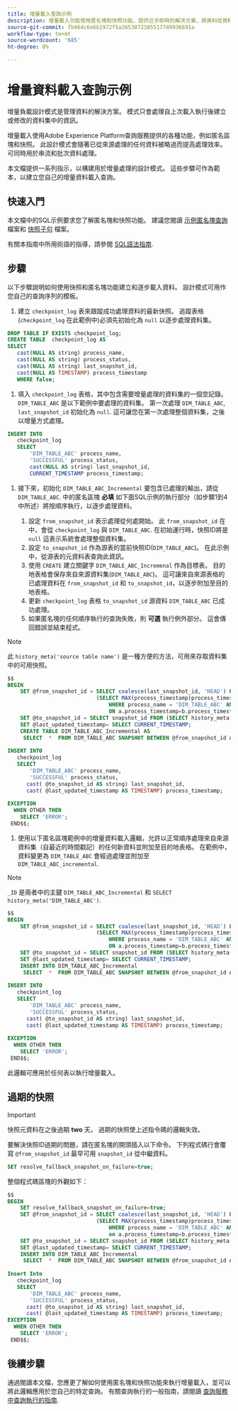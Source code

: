 ```yaml
---
title: 增量載入查詢示例
description: 增量載入功能使用匿名塊和快照功能，提供近乎即時的解決方案，將資料從資料湖移動到資料倉庫，同時忽略匹配的資料。
source-git-commit: fb464c6e6b1972f5a2653872385517749936691a
workflow-type: tm+mt
source-wordcount: '685'
ht-degree: 0%

---
```


# 增量資料載入查詢示例

增量負載設計模式是管理資料的解決方案。 模式只會處理自上次載入執行後建立或修改的資料集中的資訊。

增量載入使用Adobe Experience Platform查詢服務提供的各種功能，例如匿名區塊和快照。 此設計模式會隨著已從來源處理的任何資料被略過而提高處理效率。 可同時用於串流和批次資料處理。

本文檔提供一系列指示，以構建用於增量處理的設計模式。 這些步驟可作為範本，以建立您自己的增量資料載入查詢。

## 快速入門

本文檔中的SQL示例要求您了解匿名塊和快照功能。 建議您閱讀 [示例匿名塊查詢](./anonymous-block.md) 檔案和 [快照子句](../sql/syntax.md#snapshot-clause) 檔案。

有關本指南中所用術語的指導，請參閱 [SQL語法指南](../sql/syntax.md).

## 步驟

以下步驟說明如何使用快照和匿名塊功能建立和逐步載入資料。 設計模式可用作您自己的查詢序列的模板。

1. 建立 `checkpoint_log` 表來跟蹤成功處理資料的最新快照。 追蹤表格(`checkpoint_log` 在此範例中)必須先初始化為 `null` 以逐步處理資料集。

```SQL
DROP TABLE IF EXISTS checkpoint_log;
CREATE TABLE  checkpoint_log AS
SELECT
   cast(NULL AS string) process_name,
   cast(NULL AS string) process_status,
   cast(NULL AS string) last_snapshot_id,
   cast(NULL AS TIMESTAMP) process_timestamp
   WHERE false;
```

1. 填入 `checkpoint_log` 表格，其中包含需要增量處理的資料集的一個空記錄。 `DIM_TABLE_ABC` 是以下範例中要處理的資料集。 第一次處理 `DIM_TABLE_ABC`, `last_snapshot_id` 初始化為 `null`. 這可讓您在第一次處理整個資料集，之後以增量方式處理。

```SQL
INSERT INTO
   checkpoint_log
   SELECT
       'DIM_TABLE_ABC' process_name,
       'SUCCESSFUL' process_status,
       cast(NULL AS string) last_snapshot_id,
       CURRENT_TIMESTAMP process_timestamp;
```

1. 接下來，初始化 `DIM_TABLE_ABC_Incremental` 要包含已處理的輸出，請從 `DIM_TABLE_ABC`. 中的匿名區塊 **必填** 如下面SQL示例的執行部分（如步驟1到4中所述）將按順序執行，以逐步處理資料。

   1. 設定 `from_snapshot_id` 表示處理從何處開始。 此 `from_snapshot_id` 在中，會從 `checkpoint_log` 與 `DIM_TABLE_ABC`. 在初始運行時，快照ID將是 `null` 這表示系統會處理整個資料集。
   2. 設定 `to_snapshot_id` 作為源表的當前快照ID(`DIM_TABLE_ABC`)。 在此示例中，從源表的元資料表查詢此資訊。
   3. 使用 `CREATE` 建立關鍵字 `DIM_TABLE_ABC_Incremenal` 作為目標表。 目的地表格會保存來自來源資料集(`DIM_TABLE_ABC`)。 這可讓來自來源表格的已處理資料在 `from_snapshot_id` 和 `to_snapshot_id`，以逐步附加至目的地表格。
   4. 更新 `checkpoint_log` 表格 `to_snapshot_id` 源資料 `DIM_TABLE_ABC` 已成功處理。
   5. 如果匿名塊的任何順序執行的查詢失敗，則 **可選** 執行例外部分。 這會傳回錯誤並結束程式。

>[!NOTE]
>
>此 `history_meta('source table name')` 是一種方便的方法，可用來存取資料集中的可用快照。

```SQL
$$
BEGIN
    SET @from_snapshot_id = SELECT coalesce(last_snapshot_id, 'HEAD') FROM checkpoint_log a JOIN
                            (SELECT MAX(process_timestamp)process_timestamp FROM checkpoint_log
                                WHERE process_name = 'DIM_TABLE_ABC' AND process_status = 'SUCCESSFUL' )b
                                ON a.process_timestamp=b.process_timestamp;
    SET @to_snapshot_id = SELECT snapshot_id FROM (SELECT history_meta('DIM_TABLE_ABC')) WHERE  is_current = true;
    SET @last_updated_timestamp= SELECT CURRENT_TIMESTAMP;
    CREATE TABLE DIM_TABLE_ABC_Incremental AS
     SELECT  *  FROM DIM_TABLE_ABC SNAPSHOT BETWEEN @from_snapshot_id AND @to_snapshot_id ;
 
INSERT INTO
   checkpoint_log
   SELECT
       'DIM_TABLE_ABC' process_name,
       'SUCCESSFUL' process_status,
      cast( @to_snapshot_id AS string) last_snapshot_id,
      cast( @last_updated_timestamp AS TIMESTAMP) process_timestamp;
 
EXCEPTION
  WHEN OTHER THEN
    SELECT 'ERROR';
 END$$;
```

1. 使用以下匿名區塊範例中的增量資料載入邏輯，允許以正常順序處理來自來源資料集（自最近的時間戳記）的任何新資料並附加至目的地表格。 在範例中，資料變更為 `DIM_TABLE_ABC` 會經過處理並附加至 `DIM_TABLE_ABC_incremental`.

>[!NOTE]
>
> `_ID` 是兩者中的主鍵 `DIM_TABLE_ABC_Incremental` 和 `SELECT history_meta('DIM_TABLE_ABC')`.

```SQL
$$
BEGIN
    SET @from_snapshot_id = SELECT coalesce(last_snapshot_id, 'HEAD') FROM checkpoint_log a join
                            (SELECT MAX(process_timestamp)process_timestamp FROM checkpoint_log
                                WHERE process_name = 'DIM_TABLE_ABC' AND process_status = 'SUCCESSFUL' )b
                                ON a.process_timestamp=b.process_timestamp;
    SET @to_snapshot_id = SELECT snapshot_id FROM (SELECT history_meta('DIM_TABLE_ABC')) WHERE  is_current = true;
    SET @last_updated_timestamp= SELECT CURRENT_TIMESTAMP;
    INSERT INTO DIM_TABLE_ABC_Incremental
     SELECT  *  FROM DIM_TABLE_ABC SNAPSHOT BETWEEN @from_snapshot_id AND @to_snapshot_id WHERE NOT EXISTS (SELECT _id FROM DIM_TABLE_ABC_Incremental a WHERE _id=a._id);
 
INSERT INTO
   checkpoint_log
   SELECT
       'DIM_TABLE_ABC' process_name,
       'SUCCESSFUL' process_status,
      cast( @to_snapshot_id AS string) last_snapshot_id,
      cast( @last_updated_timestamp AS TIMESTAMP) process_timestamp;
 
EXCEPTION
  WHEN OTHER THEN
    SELECT 'ERROR';
 END$$;
```

此邏輯可應用於任何表以執行增量載入。

## 過期的快照

>[!IMPORTANT]
>
>快照元資料在之後過期 **two** 天。 過期的快照使上述指令碼的邏輯失效。

要解決快照ID過期的問題，請在匿名塊的開頭插入以下命令。 下列程式碼行會覆寫 `@from_snapshot_id` 最早可用 `snapshot_id` 從中繼資料。

```SQL
SET resolve_fallback_snapshot_on_failure=true;
```

整個程式碼區塊的外觀如下：

```SQL
$$
BEGIN
    SET resolve_fallback_snapshot_on_failure=true;
    SET @from_snapshot_id = SELECT coalesce(last_snapshot_id, 'HEAD') FROM checkpoint_log a JOIN
                            (SELECT MAX(process_timestamp)process_timestamp FROM checkpoint_log
                                WHERE process_name = 'DIM_TABLE_ABC' AND process_status = 'SUCCESSFUL' )b
                                on a.process_timestamp=b.process_timestamp;
    SET @to_snapshot_id = SELECT snapshot_id FROM (SELECT history_meta('DIM_TABLE_ABC')) WHERE  is_current = true;
    SET @last_updated_timestamp= SELECT CURRENT_TIMESTAMP;
    INSERT INTO DIM_TABLE_ABC_Incremental
     SELECT  *  FROM DIM_TABLE_ABC SNAPSHOT BETWEEN @from_snapshot_id AND @to_snapshot_id WHERE NOT EXISTS (SELECT _id FROM DIM_TABLE_ABC_Incremental a WHERE _id=a._id);
 
Insert Into
   checkpoint_log
   SELECT
       'DIM_TABLE_ABC' process_name,
       'SUCCESSFUL' process_status,
      cast( @to_snapshot_id AS string) last_snapshot_id,
      cast( @last_updated_timestamp AS TIMESTAMP) process_timestamp;
EXCEPTION
  WHEN OTHER THEN
    SELECT 'ERROR';
 END$$;
```

## 後續步驟

通過閱讀本文檔，您應更了解如何使用匿名塊和快照功能來執行增量載入，並可以將此邏輯應用於您自己的特定查詢。 有關查詢執行的一般指南，請閱讀 [查詢服務中查詢執行的指南](./writing-queries.md).
